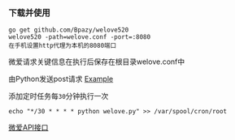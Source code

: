 
### 下载并使用
```
go get github.com/Bpazy/welove520
welove520 -path=welove.conf -port=:8080
在手机设置http代理为本机的8080端口
```
微爱请求关键信息在执行后保存在根目录welove.conf中

由Python发送post请求 [Example](https://github.com/Bpazy/welove520_API/blob/master/example/post.py)

添加定时任务每`30`分钟执行一次

`echo "*/30 * * * * python welove.py" >> /var/spool/cron/root`

[微爱API接口](https://github.com/Bpazy/welove520_API/blob/master/example/API.md)
